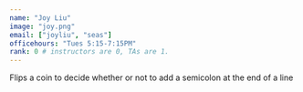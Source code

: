 ```yaml
---
name: "Joy Liu"
image: "joy.png"
email: ["joyliu", "seas"]
officehours: "Tues 5:15-7:15PM"
rank: 0 # instructors are 0, TAs are 1.
---
```

Flips a coin to decide whether or not to add a semicolon at the end of a line